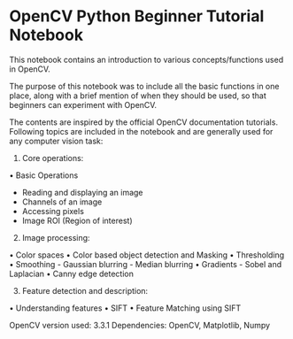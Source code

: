 # OpenCV Python Beginner Tutorial Notebook
This notebook contains an introduction to various concepts/functions used in OpenCV. 

The purpose of this notebook was to include all the basic functions in one place, along with a brief mention of when they should be used, so that beginners can experiment with OpenCV. 

The contents are inspired by the official OpenCV documentation tutorials. Following topics are included in the notebook and are generally used for any computer vision task:

1.	Core operations:

•	Basic Operations
   - Reading and displaying an image
   - Channels of an image
   - Accessing pixels
   - Image ROI (Region of interest)

2.	Image processing:

•	Color spaces
•	Color based object detection and Masking
•	Thresholding
•	Smoothing
    - Gaussian blurring
    - Median blurring
•	Gradients
    - Sobel and Laplacian
•	Canny edge detection

3.	Feature detection and description:

•	Understanding features
•	SIFT 
•	Feature Matching using SIFT

OpenCV version used: 3.3.1
Dependencies: OpenCV, Matplotlib, Numpy
